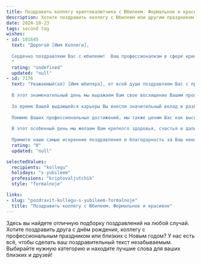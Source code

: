 ```yaml
---
title: Поздравить коллегу криптовалютчика с Юбилеем. Формальное и красивое
description: Хотите поздравить коллегу с Юбилеем или другим праздником? Наш ИИ создаст незабываемое поздравление, а вы обязательно выделитесь среди других.  
date: 2024-10-23
tags: second tag
wishes:
- id: 101645
  text: "Дорогой [Имя Коллеги],
  
  Сердечно поздравляем Вас с юбилеем!  Ваш профессионализм в сфере криптовалют вызывает глубокое уважение, а вклад в развитие нашей компании неоценим.  Желаем Вам дальнейших успехов в карьере, новых достижений, благополучия и всего самого наилучшего в личной жизни. Пусть удача сопутствует Вам во всех начинаниях!
  "
  rating: "undefined"
  updated: "null"
- id: 7176
  text: "Уважаемый(ая) [Имя юбиляра], от всей души поздравляем Вас с прекрасным юбилеем!
  
  В этот знаменательный день мы выражаем Вам свое восхищение Вашим профессионализмом и преданностью делу криптовалютчика. Вы являетесь признанным экспертом в этой динамичной и постоянно развивающейся отрасли, и Ваша глубина знаний и понимание рынка поистине впечатляют.
  
  За время Вашей выдающейся карьеры Вы внесли значительный вклад в развитие и популяризацию криптовалют. Ваше вдумчивое руководство и дальновидный подход сыграли важную роль в формировании отраслевого ландшафта.
  
  Помимо Ваших профессиональных достижений, мы также ценим Вас как высококлассного коллегу и вдохновляющего лидера. Ваша доброжелательность, готовность поделиться знаниями и страсть к инновациям оказали неизмеримое влияние на нашу команду.
  
  В этот особенный день мы желаем Вам крепкого здоровья, счастья и дальнейших успехов в Вашей карьере. Пусть предстоящие годы будут наполнены такими же выдающимися достижениями и плодотворным трудом.
  
  Примите наши самые искренние поздравления и благодарность за Ваш неоценимый вклад в наше общее дело!"
  rating: "0"
  updated: "null"

selectedValues:
  recipients: "kollegu"
  holidays: "s-yubileem"
  professions: "kriptovaljutchik"
  style: "formalnoje"

links:
- slug: "pozdravit-kollegu-s-yubileem-formalnoje"
  title: "Поздравить коллегу с Юбилеем. Формальное и красивое"
---
```


Здесь вы найдете отличную подборку поздравлений на любой случай. 
Хотите поздравить друга с днём рождения, коллегу с профессиональным праздником или близких с Новым годом? У нас есть всё, чтобы сделать ваш поздравительный текст незабываемым. Выбирайте нужную категорию и находите лучшие слова для ваших близких и друзей!

